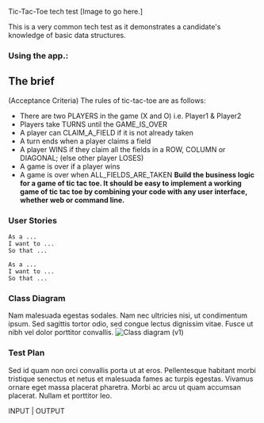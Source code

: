Tic-Tac-Toe tech test
[Image to go here.]

This is a very common tech test as it demonstrates a candidate's knowledge of basic data structures.

### Using the app.:


## The brief
(Acceptance Criteria) The rules of tic-tac-toe are as follows:

* There are two PLAYERS in the game (X and O) i.e. Player1 & Player2
* Players take TURNS until the GAME_IS_OVER
* A player can CLAIM_A_FIELD if it is not already taken
* A turn ends when a player claims a field
* A player WINS if they claim all the fields in a ROW, COLUMN or DIAGONAL; (else other player LOSES)
* A game is over if a player wins
* A game is over when ALL_FIELDS_ARE_TAKEN
**Build the business logic for a game of tic tac toe. It should be easy to implement a working game of tic tac toe by combining your code with any user interface, whether web or command line.**

### User Stories
 ```
 As a ...
 I want to ...
 So that ...

 As a ...
 I want to ...
 So that ...
 ```

### Class Diagram
Nam malesuada egestas sodales. Nam nec ultricies nisi, ut condimentum ipsum. Sed sagittis tortor odio, sed congue lectus dignissim vitae. Fusce ut nibh vel dolor porttitor convallis.
![Class diagram (v1)](https://user-images.githubusercontent.com/33905131/71097340-c107f280-21a7-11ea-8e61-f921d5a88323.jpg)


### Test Plan
Sed id quam non orci convallis porta ut at eros. Pellentesque habitant morbi tristique senectus et netus et malesuada fames ac turpis egestas. Vivamus ornare eget massa placerat pharetra. Morbi ac arcu ut quam accumsan placerat. Nullam et porttitor leo.

INPUT    |   OUTPUT
